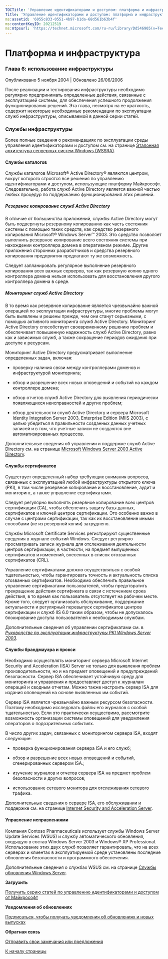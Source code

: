 ```yaml
---
TOCTitle: 'Управление идентификаторами и доступом: платформа и инфраструктура'
Title: 'Управление идентификаторами и доступом: платформа и инфраструктура'
ms:assetid: '6055c833-0551-4b97-b1da-68d561b63b4f'
ms:contentKeyID: 20212519
ms:mtpsurl: 'https://technet.microsoft.com/ru-ru/library/Dd546905(v=TechNet.10)'
---
```


Платформа и инфраструктура
==========================

### Глава 6: использование инфраструктуры

Опубликовано 5 ноября 2004 | Обновлено 26/06/2006

После реализации и тестирования инфраструктуры необходимо регулярно предпринимать определенные действия, связанные с эксплуатацией системы, для обеспечения успешного продолжения функционирования решений. Эта глава, несмотря на ее краткость, содержит некоторые необходимые рекомендации по эксплуатации служб инфраструктуры, описываемой в данной серии статей.

### Службы инфраструктуры

Более полные сведения о рекомендациях по эксплуатации среды управления идентификаторами и доступом см. на странице [Эталонная архитектура серверных систем Windows (WSSRA)](http://go.microsoft.com/fwlink/?linkid=67370).

#### Службы каталогов

Службы каталогов Microsoft® Active Directory® являются центром, вокруг которого строятся все решения по управлению идентификаторами и доступом, использующие платформу Майкрософт. Следовательно, работа служб Active Directory является важной частью любых процедур по поддержанию функционирования этих решений.

##### Резервное копирование служб Active Directory

В отличие от большинства приложений, службы Active Directory могут быть подвергнуты резервному копированию как часть состояния системы с помощью таких средств, как средство резервного копирования Microsoft® Windows Server™ 2003. Это средство позволяет выполнить резервное копирование всего состояния системы при нахождении контроллера домена в оперативном режиме. Другие приложения сторонних разработчиков и средства резервного копирования предприятия предлагают ту же возможность.

Следует запланировать регулярное выполнение резервного копирования всех важных серверов, так как резервную копию одного контроллера домена нельзя использовать для восстановления другого контроллера домена в среде.

##### Мониторинг служб Active Directory

В то время как резервное копирование является чрезвычайно важной операцией по эксплуатации инфраструктуры, многие проблемы могут быть выявлены и решены прежде, чем они станут серьезными, с помощью активного мониторинга служб Active Directory. Мониторинг Active Directory способствует своевременному решению проблем и обеспечивает повышенную надежность служб Active Directory, равно как и зависимых служб, а также сокращение периодов ожидания при доступе к ресурсам.

Мониторинг Active Directory предусматривает выполнение определенных задач, включая:

-   проверку наличия связи между контроллерами доменов и инфраструктурой мониторинга;

-   обзор и разрешение всех новых оповещений и событий на каждом контроллере домена;

-   обзор отчетов служб Active Directory для выявления периодически появляющихся неисправностей и других проблем;

-   обзор деятельности служб Active Directory и сервера Microsoft Identity Integration Server 2003, Enterprise Edition (MIIS 2003), с целью убедиться в правильности созданных данных учетных записей и в том, что учетные записи не создаются вне автоматизированных процессов.

Дополнительные сведения об управлении и поддержке служб Active Directory см. на странице [Microsoft Windows Server 2003 Active Directory](http://go.microsoft.com/fwlink/?linkid=67372).

#### Службы сертификатов

Существует определенный набор требующих внимания вопросов, связанных с эксплуатацией любой инфраструктуры открытого ключа (PKI), в том числе резервное копирование и восстановление, аудит и мониторинг, а также управление сертификатами.

Следует регулярно выполнять резервное копирование всех центров сертификации (CA), чтобы обеспечить защиту базы данных, сертификатов и ключей центров сертификации. Это особенно важно в случае с центрами сертификации, так как их восстановление иными способами (не из резервной копии) затруднено.

Службы Microsoft Certificate Services регистрируют существенные сведения в журнале событий Windows. Следует регулярно просматривать записи журнала для отслеживания деятельности центров сертификации, в частности, на предмет выпущенных сертификатов и изменений, внесенных в список отозванных сертификатов (CRL).

Управление сертификатами должно осуществляться с особой тщательностью, чтобы гарантировать точность и актуальность списка отозванных сертификатов. Необходимо обеспечить правильное управление сертификатами пользователей, чтобы предотвратить прекращение действия сертификата в связи с истечением срока действия, в то время как пользователь отсутствует на рабочем месте. Кроме того, следует организовать обслуживание, поддержание актуальности и регулярный перевыпуск сертификатов центров сертификации и служб IIS 6.0 таким образом, чтобы не допускалось блокирование доступа пользователей к необходимым службам.

Дополнительные сведения об управлении сертификатами см. в [*Руководстве по эксплуатации инфраструктуры PKI Windows Server 2003*](http://go.microsoft.com/fwlink/?linkid=67373).

#### Службы брандмауэра и прокси

Необходимо осуществлять мониторинг сервера Microsoft Internet Security and Acceleration (ISA) Server не только для выявления проблем производительности, но и на предмет оповещений и предупреждений безопасности. Сервер ISA обеспечивает устойчивую среду для мониторинга и управления и предоставляет доступ к журналам операций и сводным отчетам. Можно также настроить сервер ISA для издания оповещений на основе выявленных им событий.

Сервер ISA является чрезвычайно важным ресурсом безопасности. Поэтому необходимо исследовать файлы его журналов с особой тщательностью. Если это практически осуществимо, рассмотрите возможность организации системы оповещений для уведомления операторов о подозрительных событиях.

В число других задач, связанных с мониторингом сервера ISA, входят следующие:

-   проверка функционирования сервера ISA и его служб;

-   обзор и разрешение всех новых оповещений и событий, сгенерированных сервером ISA.;

-   изучение журналов и отчетов сервера ISA на предмет проблем безопасности и других вопросов;

-   использование сетевого монитора для отслеживания сетевого трафика.

Дополнительные сведения о сервере ISA, его обслуживании и поддержке см. на странице [Internet Security and Acceleration Server](http://go.microsoft.com/fwlink/?linkid=67374).

#### Управление исправлениями

Компания Contoso Pharmaceuticals использует службы Windows Server Update Services (WSUS) и службу автоматического обновления, входящую в состав Windows Server 2003 и Windows® XP Professional. Использование этих двух служб позволяет гарантировать, что на всех серверах и клиентах в эксплуатируемой среде установлены последние обновления безопасности и программного обеспечения.

Дополнительные сведения о службах WSUS см. на странице [Службы обновления Windows Server](http://go.microsoft.com/fwlink/?linkid=67375).

**Загрузить**

[Получить серию статей по управлению идентификаторами и доступом от Майкрософт](http://go.microsoft.com/fwlink/?linkid=14842)

**Уведомления об обновлениях**

[Подписаться, чтобы получать уведомления об обновлениях и новых выпусках](http://go.microsoft.com/fwlink/?linkid=54982)

**Обратная связь**

[Отправить свои замечания или предложения](mailto:secwish@microsoft.com?subject=microsoft%20identity%20and%20access%20management%20series)

[](#mainsection)[К началу страницы](#mainsection)
